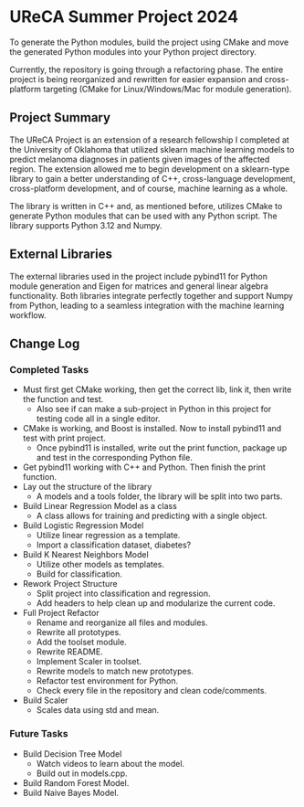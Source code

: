 # UReCA Summer Project 2024

To generate the Python modules, build the project using CMake and move the generated Python modules into your Python project directory.

Currently, the repository is going through a refactoring phase. The entire project is being reorganized and rewritten for easier expansion and cross-platform targeting (CMake for Linux/Windows/Mac for module generation).

## Project Summary

The UReCA Project is an extension of a research fellowship I completed at the University of Oklahoma that utilized sklearn machine learning models to predict melanoma diagnoses in patients given images of the affected region. The extension allowed me to begin development on a sklearn-type library to gain a better understanding of C++, cross-language development, cross-platform development, and of course, machine learning as a whole.

The library is written in C++ and, as mentioned before, utilizes CMake to generate Python modules that can be used with any Python script. The library supports Python 3.12 and Numpy.

## External Libraries

The external libraries used in the project include pybind11 for Python module generation and Eigen for matrices and general linear algebra functionality. Both libraries integrate perfectly together and support Numpy from Python, leading to a seamless integration with the machine learning workflow.

## Change Log

### Completed Tasks
- Must first get CMake working, then get the correct lib, link it, then write the function and test.
  - Also see if can make a sub-project in Python in this project for testing code all in a single editor.
- CMake is working, and Boost is installed. Now to install pybind11 and test with print project.
  - Once pybind11 is installed, write out the print function, package up and test in the corresponding Python file.
- Get pybind11 working with C++ and Python. Then finish the print function.
- Lay out the structure of the library
  - A models and a tools folder, the library will be split into two parts.
- Build Linear Regression Model as a class
  - A class allows for training and predicting with a single object.
- Build Logistic Regression Model
  - Utilize linear regression as a template.
  - Import a classification dataset, diabetes?
- Build K Nearest Neighbors Model
  - Utilize other models as templates.
  - Build for classification.
- Rework Project Structure
  - Split project into classification and regression.
  - Add headers to help clean up and modularize the current code.
- Full Project Refactor
  - Rename and reorganize all files and modules.
  - Rewrite all prototypes.
  - Add the toolset module.
  - Rewrite README.
  - Implement Scaler in toolset.
  - Rewrite models to match new prototypes.
  - Refactor test environment for Python.
  - Check every file in the repository and clean code/comments.
- Build Scaler
  - Scales data using std and mean.

### Future Tasks
- Build Decision Tree Model
  - Watch videos to learn about the model.
  - Build out in models.cpp.
- Build Random Forest Model.
- Build Naive Bayes Model.